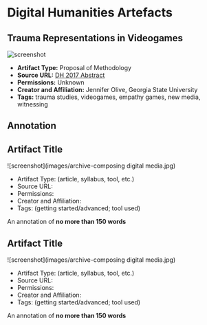 # Digital Humanities Artefacts

## Trauma Representations in Videogames

![screenshot](https://raw.githubusercontent.com/sgsinclair/digitalhumanities/master/Teichmann.jpg)

* **Artifact Type:** Proposal of Methodology
* **Source URL:** [DH 2017 Abstract](https://dh2017.adho.org/abstracts/254/254.pdf) 
* **Permissions:** Unknown
* **Creator and Affiliation:** Jennifer Olive, Georgia State University
* **Tags:** trauma studies, videogames, empathy games, new media, witnessing

## Annotation

## Artifact Title 

![screenshot](images/archive-composing digital media.jpg)

* Artifact Type: (article, syllabus, tool, etc.)
* Source URL: 
* Permissions: 
* Creator and Affiliation:
* Tags: (getting started/advanced; tool used)

An annotation of **no more than 150 words**

## Artifact Title 

![screenshot](images/archive-composing digital media.jpg)

* Artifact Type: (article, syllabus, tool, etc.)
* Source URL: 
* Permissions: 
* Creator and Affiliation:
* Tags: (getting started/advanced; tool used)

An annotation of **no more than 150 words**
